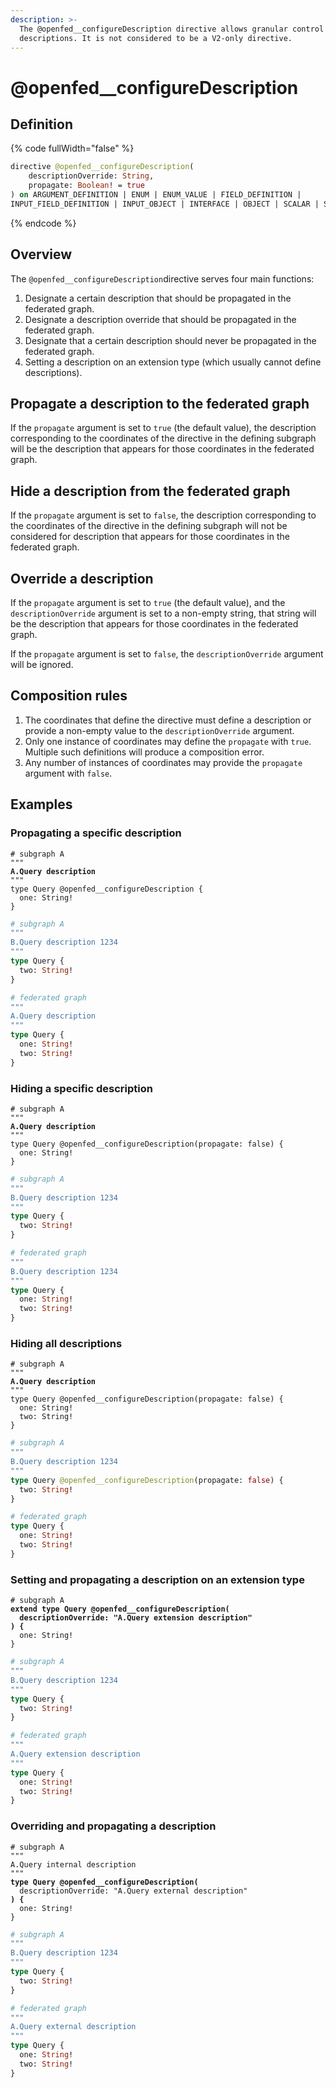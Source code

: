 ```yaml
---
description: >-
  The @openfed__configureDescription directive allows granular control over
  descriptions. It is not considered to be a V2-only directive.
---
```


# @openfed\_\_configureDescription

## Definition

{% code fullWidth="false" %}
```graphql
directive @openfed__configureDescription(
    descriptionOverride: String,
    propagate: Boolean! = true
) on ARGUMENT_DEFINITION | ENUM | ENUM_VALUE | FIELD_DEFINITION | 
INPUT_FIELD_DEFINITION | INPUT_OBJECT | INTERFACE | OBJECT | SCALAR | SCHEMA | UNION
```
{% endcode %}

## Overview

The `@openfed__configureDescription`directive serves four main functions:

1. Designate a certain description that should be propagated in the federated graph.
2. Designate a description override that should be propagated in the federated graph.
3. Designate that a certain description should never be propagated in the federated graph.
4. Setting a description on an extension type (which usually cannot define descriptions).

## Propagate a description to the federated graph

If the `propagate` argument is set to `true` (the default value), the description corresponding to the coordinates of the directive in the defining subgraph will be the description that appears for those coordinates in the federated graph.

## Hide a description from the federated graph

If the `propagate` argument is set to `false`, the description corresponding to the coordinates of the directive in the defining subgraph will not be considered for description that appears for those coordinates in the federated graph.

## Override a description

If the `propagate` argument is set to `true` (the default value), and the `descriptionOverride` argument is set to a non-empty string, that string will be the description that appears for those coordinates in the federated graph.

If the `propagate`  argument is set to `false`, the `descriptionOverride` argument will be ignored.

## Composition rules

1. The coordinates that define the directive must define a description or provide a non-empty value to the `descriptionOverride` argument.
2. Only one instance of coordinates may define the `propagate` with `true`. Multiple such definitions will produce a composition error.
3. Any number of instances of coordinates may provide the `propagate` argument with `false`.

## Examples

### Propagating a specific description

<pre class="language-graphql"><code class="lang-graphql"># subgraph A
"""
<strong>A.Query description
</strong>"""
type Query @openfed__configureDescription {
  one: String!
}
</code></pre>

```graphql
# subgraph A
"""
B.Query description 1234
"""
type Query {
  two: String!
}
```

```graphql
# federated graph
"""
A.Query description
"""
type Query {
  one: String!
  two: String!
}
```

### Hiding a specific description

<pre class="language-graphql"><code class="lang-graphql"># subgraph A
"""
<strong>A.Query description
</strong>"""
type Query @openfed__configureDescription(propagate: false) {
  one: String!
}
</code></pre>

```graphql
# subgraph A
"""
B.Query description 1234
"""
type Query {
  two: String!
}
```

```graphql
# federated graph
"""
B.Query description 1234
"""
type Query {
  one: String!
  two: String!
}
```

### Hiding all descriptions

<pre class="language-graphql"><code class="lang-graphql"># subgraph A
"""
<strong>A.Query description
</strong>"""
type Query @openfed__configureDescription(propagate: false) {
  one: String!
  two: String!
}
</code></pre>

```graphql
# subgraph A
"""
B.Query description 1234
"""
type Query @openfed__configureDescription(propagate: false) {
  two: String!
}
```

```graphql
# federated graph
type Query {
  one: String!
  two: String!
}
```

### Setting and propagating a description on an extension type

<pre class="language-graphql"><code class="lang-graphql"># subgraph A
<strong>extend type Query @openfed__configureDescription(
</strong><strong>  descriptionOverride: "A.Query extension description"
</strong><strong>) {
</strong>  one: String!
}
</code></pre>

```graphql
# subgraph A
"""
B.Query description 1234
"""
type Query {
  two: String!
}
```

```graphql
# federated graph
"""
A.Query extension description
"""
type Query {
  one: String!
  two: String!
}
```

### Overriding and propagating a description

<pre class="language-graphql"><code class="lang-graphql"># subgraph A
"""
A.Query internal description
"""
<strong>type Query @openfed__configureDescription(
</strong>  descriptionOverride: "A.Query external description"
<strong>) {
</strong>  one: String!
}
</code></pre>

```graphql
# subgraph A
"""
B.Query description 1234
"""
type Query {
  two: String!
}
```

```graphql
# federated graph
"""
A.Query external description
"""
type Query {
  one: String!
  two: String!
}
```
